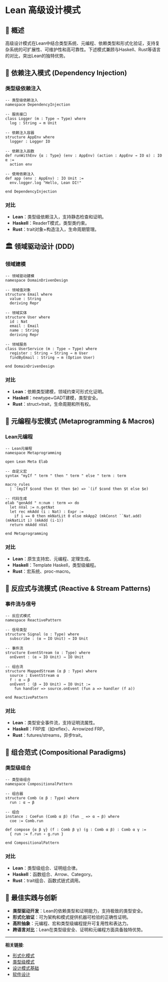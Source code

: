 # Lean 高级设计模式

## 🎯 概述

高级设计模式在Lean中结合类型系统、元编程、依赖类型和形式化验证，支持复杂系统的可扩展性、可维护性和高可靠性。下述模式兼顾与Haskell、Rust等语言的对比，突出Lean的独特优势。

## 🧩 依赖注入模式 (Dependency Injection)

### 类型级依赖注入
```lean
-- 类型级依赖注入
namespace DependencyInjection

-- 服务接口
class Logger (m : Type → Type) where
  log : String → m Unit

-- 依赖注入容器
structure AppEnv where
  logger : Logger IO

-- 依赖注入函数
def runWithEnv {α : Type} (env : AppEnv) (action : AppEnv → IO α) : IO α :=
  action env

-- 使用依赖注入
def app (env : AppEnv) : IO Unit :=
  env.logger.log "Hello, Lean DI!"

end DependencyInjection
```

### 对比
- **Lean**：类型级依赖注入，支持静态检查和证明。
- **Haskell**：ReaderT模式，类型类约束。
- **Rust**：trait对象+构造注入，生命周期管理。

## 🏛️ 领域驱动设计 (DDD)

### 领域建模
```lean
-- 领域驱动建模
namespace DomainDrivenDesign

-- 领域值对象
structure Email where
  value : String
  deriving Repr

-- 领域实体
structure User where
  id : Nat
  email : Email
  name : String
  deriving Repr

-- 领域服务
class UserService (m : Type → Type) where
  register : String → String → m User
  findByEmail : String → m (Option User)

end DomainDrivenDesign
```

### 对比
- **Lean**：依赖类型建模，领域约束可形式化证明。
- **Haskell**：newtype+GADT建模，类型安全。
- **Rust**：struct+trait，生命周期和所有权。

## 🧬 元编程与宏模式 (Metaprogramming & Macros)

### Lean元编程
```lean
-- Lean元编程
namespace Metaprogramming

open Lean Meta Elab

-- 自定义宏
syntax "myIf " term " then " term " else " term : term

macro_rules
  | `(myIf $cond then $t then $e) => `(if $cond then $t else $e)

-- 代码生成
elab "genAdd " n:num : term => do
  let nVal := n.getNat
  let rec mkAdd (i : Nat) : Expr :=
    if i == 0 then mkNatLit 0 else mkApp2 (mkConst ``Nat.add) (mkNatLit i) (mkAdd (i-1))
  return mkAdd nVal

end Metaprogramming
```

### 对比
- **Lean**：原生支持宏、元编程、定理生成。
- **Haskell**：Template Haskell，类型级编程。
- **Rust**：宏系统、proc-macro。

## 🔄 反应式与流模式 (Reactive & Stream Patterns)

### 事件流与信号
```lean
-- 反应式模式
namespace ReactivePattern

-- 信号类型
structure Signal (α : Type) where
  subscribe : (α → IO Unit) → IO Unit

-- 事件流
structure EventStream (α : Type) where
  onEvent : (α → IO Unit) → IO Unit

-- 组合流
structure MappedStream (α β : Type) where
  source : EventStream α
  f : α → β
  onEvent : (β → IO Unit) → IO Unit :=
    fun handler => source.onEvent (fun a => handler (f a))

end ReactivePattern
```

### 对比
- **Lean**：类型安全事件流，支持证明流属性。
- **Haskell**：FRP库（如reflex）、Arrowized FRP。
- **Rust**：futures/streams，异步trait。

## 🧠 组合范式 (Compositional Paradigms)

### 类型级组合
```lean
-- 类型级组合
namespace CompositionalPattern

-- 组合器
structure Comb (α β : Type) where
  run : α → β

-- 组合
instance : CoeFun (Comb α β) (fun _ => α → β) where
  coe := Comb.run

def compose {α β γ} (f : Comb β γ) (g : Comb α β) : Comb α γ :=
  { run := f.run ∘ g.run }

end CompositionalPattern
```

### 对比
- **Lean**：类型级组合、证明组合律。
- **Haskell**：函数组合、Arrow、Category。
- **Rust**：trait组合、函数式链式调用。

## 🚀 最佳实践与创新

- **类型驱动开发**：Lean的依赖类型和证明能力，支持极致的类型安全。
- **形式化验证**：可为架构和模式提供机器可检验的正确性证明。
- **高阶抽象**：元编程、宏和类型级编程提升可复用性和表达力。
- **跨语言对比**：Lean在类型级安全、证明和元编程方面具备独特优势。

---

**相关链接**:
- [形式化模式](./08-Formal-Patterns.md)
- [类型级模式](./06-Type-Level-Patterns.md)
- [设计模式基础](./01-Design-Patterns-Basics.md)
- [软件设计](../08-Software-Design/) 
